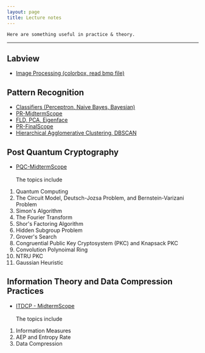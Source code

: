 ```yaml
---
layout: page
title: Lecture notes
---
```


```
Here are something useful in practice & theory.
```
--------------------------------------

## Labview
- [Image Processing (colorbox, read bmp file)](https://github.com/hbyacademic/HBY/blob/master/Notes/Labview_20190411.pdf)

## Pattern Recognition
- [Classifiers (Perceptron, Naive Bayes, Bayesian)](https://github.com/hbyacademic/HBY/blob/master/Notes/PR_20190409.pdf)
- [PR-MidtermScope](https://github.com/hbyacademic/HBY/blob/master/Notes/PR_20190426.pdf)
- [FLD, PCA, Eigenface](../Notes/PR_20190516.pdf)
- [PR-FinalScope](https://github.com/hbyacademic/HBY/blob/master/Notes/PR_20190602.pdf)
- [Hierarchical Agglomerative Clustering, DBSCAN](https://github.com/hbyacademic/HBY/blob/master/Notes/PR_20190611.pdf)
## Post Quantum Cryptography
- [PQC-MidtermScope](https://github.com/hbyacademic/HBY/blob/master/Notes/PQC_20190422.pdf) <br> <br>
The topics include 
1. Quantum Computing
2. The Circuit Model, Deutsch-Jozsa Problem, and Bernstein-Varizani Problem
3. Simon's Algorithm
4. The Fourier Transform
5. Shor's Factoring Algorithm
6. Hidden Subgroup Problem
7. Grover's Search 
8. Congruential Public Key Cryptosystem (PKC) and Knapsack PKC
9. Convolution Polynoimal Ring
10. NTRU PKC
11. Gaussian Heuristic

## Information Theory and Data Compression Practices
- [ITDCP - MidtermScope](https://github.com/hbyacademic/HBY/blob/master/Notes/ITDCP_20190423.pdf) <br> <br>
The topics include 
1. Information Measures
2. AEP and Entropy Rate
3. Data Compression


